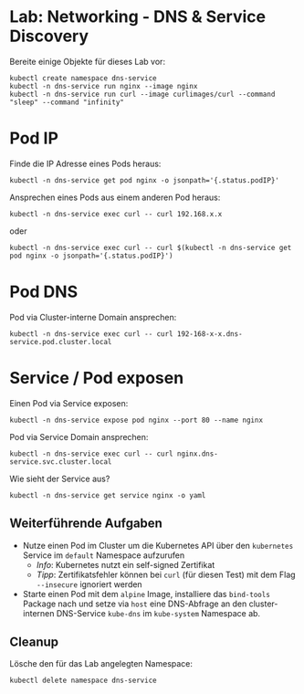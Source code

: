 # Lab: Networking - DNS & Service Discovery

Bereite einige Objekte für dieses Lab vor:

```shell
kubectl create namespace dns-service
kubectl -n dns-service run nginx --image nginx
kubectl -n dns-service run curl --image curlimages/curl --command "sleep" --command "infinity"
```

# Pod IP

Finde die IP Adresse eines Pods heraus:

```shell
kubectl -n dns-service get pod nginx -o jsonpath='{.status.podIP}'
```

Ansprechen eines Pods aus einem anderen Pod heraus:

```shell
kubectl -n dns-service exec curl -- curl 192.168.x.x
```

oder

```shell
kubectl -n dns-service exec curl -- curl $(kubectl -n dns-service get pod nginx -o jsonpath='{.status.podIP}')
```

# Pod DNS

Pod via Cluster-interne Domain ansprechen:

```shell
kubectl -n dns-service exec curl -- curl 192-168-x-x.dns-service.pod.cluster.local
```

# Service / Pod exposen

Einen Pod via Service exposen:

```shell
kubectl -n dns-service expose pod nginx --port 80 --name nginx
```

Pod via Service Domain ansprechen:

```shell
kubectl -n dns-service exec curl -- curl nginx.dns-service.svc.cluster.local
```

Wie sieht der Service aus?

```shell
kubectl -n dns-service get service nginx -o yaml
```

## Weiterführende Aufgaben

- Nutze einen Pod im Cluster um die Kubernetes API über den `kubernetes` Service im `default` Namespace aufzurufen
    - *Info*: Kubernetes nutzt ein self-signed Zertifikat
    - *Tipp*: Zertifikatsfehler können bei `curl` (für diesen Test) mit dem Flag `--insecure` ignoriert werden
- Starte einen Pod mit dem `alpine` Image, installiere das `bind-tools` Package nach und setze via `host` eine DNS-Abfrage an den cluster-internen DNS-Service `kube-dns` im `kube-system` Namespace ab.

## Cleanup

Lösche den für das Lab angelegten Namespace:

```shell
kubectl delete namespace dns-service
```
